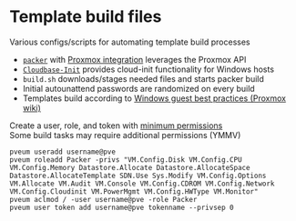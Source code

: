 # Template build files
Various configs/scripts for automating template build processes
  *  [`packer`](https://developer.hashicorp.com/packer) with [Proxmox integration](https://developer.hashicorp.com/packer/integrations/hashicorp/proxmox) leverages the Proxmox API
  *  [`Cloudbase-Init`](https://cloudbase.it/cloudbase-init/) provides cloud-init functionality for Windows hosts
  *  `build.sh` downloads/stages needed files and starts packer build
  *  Initial autounattend passwords are randomized on every build
  *  Templates build according to [Windows guest best practices (Proxmox wiki)](https://pve.proxmox.com/mediawiki/index.php?search=Windows+best+practices)

Create a user, role, and token with [minimum permissions](https://github.com/hashicorp/packer-plugin-proxmox/issues/184)  
Some build tasks may require additional permissions (YMMV)
```
pveum useradd username@pve
pveum roleadd Packer -privs "VM.Config.Disk VM.Config.CPU VM.Config.Memory Datastore.Allocate Datastore.AllocateSpace Datastore.AllocateTemplate SDN.Use Sys.Modify VM.Config.Options VM.Allocate VM.Audit VM.Console VM.Config.CDROM VM.Config.Network VM.Config.Cloudinit VM.PowerMgmt VM.Config.HWType VM.Monitor"
pveum aclmod / -user username@pve -role Packer
pveum user token add username@pve tokenname --privsep 0
```
